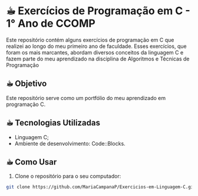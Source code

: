 # ☕︎ Exercícios de Programação em C - 1° Ano de CCOMP

Este repositório contém alguns exercícios de programação em C que realizei ao longo do meu primeiro ano de faculdade. Esses exercícios, que foram os mais marcantes, abordam diversos conceitos da linguagem C e fazem parte do meu aprendizado na disciplina de Algoritmos e Técnicas de Programação

## ☕︎ Objetivo

Este repositório serve como um portfólio do meu aprendizado em programação C.

## ☕︎ Tecnologias Utilizadas

- Linguagem C;
- Ambiente de desenvolvimento: Code::Blocks.

## ☕︎ Como Usar

1. Clone o repositório para o seu computador:

```bash
git clone https://github.com/MariaCampanaP/Exercicios-em-Linguagem-C.git

